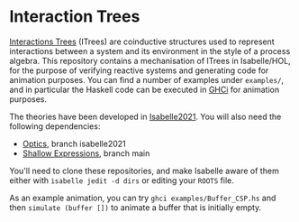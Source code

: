 # Interaction Trees

[Interactions Trees](https://github.com/DeepSpec/InteractionTrees) (ITrees) are coinductive structures used to represent interactions between a system and its environment in the style of a process algebra.
This repository contains a mechanisation of ITrees in Isabelle/HOL, for the purpose of verifying reactive systems and generating code for animation purposes.
You can find a number of examples under ``examples/``, and in particular the Haskell code can be executed in [GHCi](https://www.haskell.org/ghc/) for animation purposes.

The theories have been developed in [Isabelle2021](https://isabelle.in.tum.de/). You will also need the following dependencies:

* [Optics](https://github.com/isabelle-utp/Optics), branch isabelle2021
* [Shallow Expressions](https://github.com/isabelle-utp/Shallow-Expressions), branch main

You'll need to clone these repositories, and make Isabelle aware of them either with ``isabelle jedit -d dirs`` or editing your ``ROOTS`` file.

As an example animation, you can try ``ghci examples/Buffer_CSP.hs`` and then ``simulate (buffer [])`` to animate a buffer that is initially empty.

